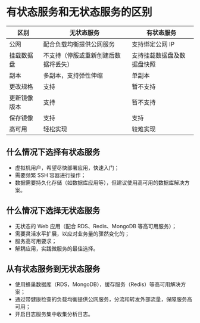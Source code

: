 # 有状态服务和无状态服务的区别


|     区别     |              无状态服务              |         有状态服务         |
|--------------|--------------------------------------|----------------------------|
| 公网         | 配合负载均衡提供公网服务             | 支持绑定公网 IP            |
| 挂载数据盘   | 不支持（停服或重新创建后数据将丢失） | 支持挂载数据盘及数据盘快照 |
| 副本         | 多副本，支持弹性伸缩                 | 单副本                     |
| 更改规格     | 支持                                 | 暂不支持                   |
| 更新镜像版本 | 支持                                 | 暂不支持                   |
| 保存镜像     | 支持                                 | 支持                       |
| 高可用       | 轻松实现                             | 较难实现                   |


## 什么情况下选择有状态服务
* 虚拟机用户，希望尽快部署应用，快速入门；
* 需要频繁 SSH 容器进行操作；
* 数据需要持久化存储（如数据库应用等），但建议使用高可用的数据库解决方案。


## 什么情况下选择无状态服务
* 无状态的 Web 应用（配合 RDS、Redis、MongoDB 等高可用服务）；
* 需要灵活水平扩展，以应对业务量的骤然变化的；
* 服务高可用要求；
* 解耦应用，实践微服务的最佳选择。


## 从有状态服务到无状态服务
* 使用蜂巢数据库（RDS，MongoDB），缓存服务（Redis）等高可用解决方案；
* 通过带健康检查的负载均衡提供公网服务，分流和转发外部流量，保障服务高可用；
* 开启日志服务集中收集分析日志。